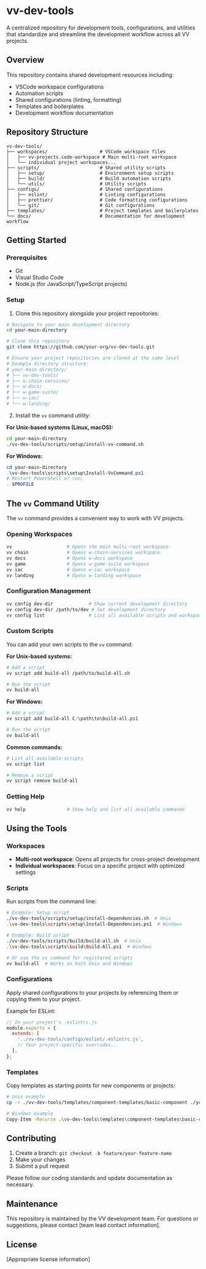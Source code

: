 # vv-dev-tools

A centralized repository for development tools, configurations, and utilities that standardize and streamline the development workflow across all VV projects.

## Overview

This repository contains shared development resources including:

- VSCode workspace configurations
- Automation scripts
- Shared configurations (linting, formatting)
- Templates and boilerplates
- Development workflow documentation

## Repository Structure

``` text
vv-dev-tools/
├── workspaces/                   # VSCode workspace files
│   ├── vv-projects.code-workspace # Main multi-root workspace
│   └── individual project workspaces...
├── scripts/                      # Shared utility scripts
│   ├── setup/                    # Environment setup scripts
│   ├── build/                    # Build automation scripts
│   └── utils/                    # Utility scripts
├── configs/                      # Shared configurations
│   ├── eslint/                   # Linting configurations
│   ├── prettier/                 # Code formatting configurations
│   └── git/                      # Git configurations
├── templates/                    # Project templates and boilerplates
└── docs/                         # Documentation for development workflow
```

## Getting Started

### Prerequisites

- Git
- Visual Studio Code
- Node.js (for JavaScript/TypeScript projects)

### Setup

1. Clone this repository alongside your project repositories:

```bash
# Navigate to your main development directory
cd your-main-directory

# Clone this repository
git clone https://github.com/your-org/vv-dev-tools.git

# Ensure your project repositories are cloned at the same level
# Example directory structure:
# your-main-directory/
# ├── vv-dev-tools/
# ├── w-chain-services/
# ├── w-docs/
# ├── w-game-suite/
# ├── w-iac/
# └── w-landing/
```

2. Install the `vv` command utility:

**For Unix-based systems (Linux, macOS):**
```bash
cd your-main-directory
./vv-dev-tools/scripts/setup/install-vv-command.sh
```

**For Windows:**
```powershell
cd your-main-directory
.\vv-dev-tools\scripts\setup\Install-VvCommand.ps1
# Restart PowerShell or run:
. $PROFILE
```

## The `vv` Command Utility

The `vv` command provides a convenient way to work with VV projects.

### Opening Workspaces

```bash
vv                    # Opens the main multi-root workspace
vv chain              # Opens w-chain-services workspace
vv docs               # Opens w-docs workspace
vv game               # Opens w-game-suite workspace
vv iac                # Opens w-iac workspace
vv landing            # Opens w-landing workspace
```

### Configuration Management

```bash
vv config dev-dir             # Show current development directory
vv config dev-dir /path/to/dev # Set development directory
vv config list                # List all available scripts and workspaces
```

### Custom Scripts

You can add your own scripts to the `vv` command:

**For Unix-based systems:**
```bash
# Add a script
vv script add build-all /path/to/build-all.sh

# Run the script
vv build-all
```

**For Windows:**
```powershell
# Add a script
vv script add build-all C:\path\to\build-all.ps1

# Run the script
vv build-all
```

**Common commands:**
```bash
# List all available scripts
vv script list

# Remove a script
vv script remove build-all
```

### Getting Help

```bash
vv help               # Show help and list all available commands
```

## Using the Tools

### Workspaces

- **Multi-root workspace**: Opens all projects for cross-project development
- **Individual workspaces**: Focus on a specific project with optimized settings

### Scripts

Run scripts from the command line:

```bash
# Example: Setup script
./vv-dev-tools/scripts/setup/install-dependencies.sh  # Unix
.\vv-dev-tools\scripts\setup\Install-Dependencies.ps1  # Windows

# Example: Build script
./vv-dev-tools/scripts/build/build-all.sh  # Unix
.\vv-dev-tools\scripts\build\Build-All.ps1  # Windows

# Or use the vv command for registered scripts
vv build-all  # Works on both Unix and Windows
```

### Configurations

Apply shared configurations to your projects by referencing them or copying them to your project.

Example for ESLint:

```js
// In your project's .eslintrc.js
module.exports = {
  extends: [
    '../vv-dev-tools/configs/eslint/.eslintrc.js',
    // Your project-specific overrides...
  ],
};
```

### Templates

Copy templates as starting points for new components or projects:

```bash
# Unix example
cp -r ./vv-dev-tools/templates/component-templates/basic-component ./your-project/src/components/new-component

# Windows example
Copy-Item -Recurse .\vv-dev-tools\templates\component-templates\basic-component .\your-project\src\components\new-component
```

## Contributing

1. Create a branch: `git checkout -b feature/your-feature-name`
2. Make your changes
3. Submit a pull request

Please follow our coding standards and update documentation as necessary.

## Maintenance

This repository is maintained by the VV development team. For questions or suggestions, please contact [team lead contact information].

## License

[Appropriate license information]

